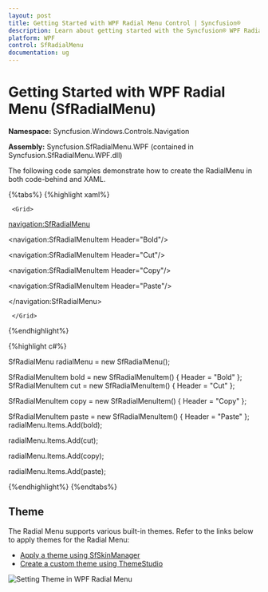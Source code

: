 ```yaml
---
layout: post
title: Getting Started with WPF Radial Menu Control | Syncfusion®
description: Learn about getting started with the Syncfusion® WPF Radial Menu (SfRadialMenu) control, its elements, and more.
platform: WPF
control: SfRadialMenu 
documentation: ug
---
```


# Getting Started with WPF Radial Menu (SfRadialMenu)

**Namespace:** Syncfusion.Windows.Controls.Navigation

**Assembly:** Syncfusion.SfRadialMenu.WPF (contained in Syncfusion.SfRadialMenu.WPF.dll)

The following code samples demonstrate how to create the RadialMenu in both code-behind and XAML.

{%tabs%}
{%highlight xaml%}




<Page xmlns:navigation="clr-namespace:Syncfusion.Windows.Controls.Navigation;assembly=Syncfusion.SfRadialMenu.Wpf"> 

     <Grid>

<navigation:SfRadialMenu> 

<navigation:SfRadialMenuItem Header="Bold"/>

<navigation:SfRadialMenuItem Header="Cut"/> 

<navigation:SfRadialMenuItem Header="Copy"/> 

<navigation:SfRadialMenuItem Header="Paste"/> 

</navigation:SfRadialMenu> 

     </Grid> 

</Page> 


{%endhighlight%}


{%highlight c#%}




SfRadialMenu radialMenu = new SfRadialMenu(); 

SfRadialMenuItem bold = new SfRadialMenuItem() { Header = "Bold" };               SfRadialMenuItem cut = new SfRadialMenuItem() { Header = "Cut" }; 

SfRadialMenuItem copy = new SfRadialMenuItem() { Header = "Copy" }; 

SfRadialMenuItem paste = new SfRadialMenuItem() { Header = "Paste" }; radialMenu.Items.Add(bold);

radialMenu.Items.Add(cut);

radialMenu.Items.Add(copy);

radialMenu.Items.Add(paste); 


{%endhighlight%}
{%endtabs%}

## Theme

The Radial Menu supports various built-in themes. Refer to the links below to apply themes for the Radial Menu:

- [Apply a theme using SfSkinManager](https://help.syncfusion.com/wpf/themes/skin-manager)
- [Create a custom theme using ThemeStudio](https://help.syncfusion.com/wpf/themes/theme-studio#creating-custom-theme)

![Setting Theme in WPF Radial Menu](appearance-and-styling_images/wpf-radial-menu-setting-theme.png)
